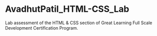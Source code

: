 # AvadhutPatil_HTML-CSS_Lab
Lab assessment of the HTML &amp; CSS section of Great Learning Full Scale Development Certification Program.
